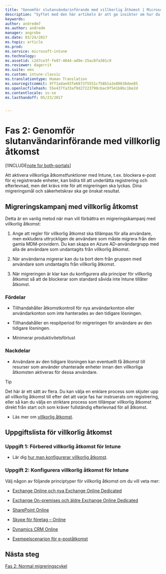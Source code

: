 ```yaml
---
title: "Genomför slutanvändarinförande med villkorlig åtkomst | Microsoft Docs"
description: "Syftet med den här artikeln är att ge insikter om hur du kan använda villkorlig åtkomst för att underlätta Intune-registreringen."
keywords: 
author: andredm7
ms.author: andredm
manager: angrobe
ms.date: 03/24/2017
ms.topic: article
ms.prod: 
ms.service: microsoft-intune
ms.technology: 
ms.assetid: c2d7ce3f-fe97-4044-ad9e-25ac8fa301c9
ms.reviewer: dagerrit
ms.suite: ems
ms.custom: intune-classic
ms.translationtype: Human Translation
ms.sourcegitcommit: 9ff1adae93fe6873f5551cf58b1a2e89638dee85
ms.openlocfilehash: 55e437fa33af9d27223798cbac9f541b0bc1be2d
ms.contentlocale: sv-se
ms.lasthandoff: 05/23/2017


---
```


# <a name="phase-2-drive-end-user-adoption-with-conditional-access"></a>Fas 2: Genomför slutanvändarinförande med villkorlig åtkomst

[!INCLUDE[note for both-portals](../includes/note-for-both-portals.md)]

Att aktivera villkorliga åtkomstfunktioner med Intune, t.ex. blockera e-post för ej registrerade enheter, kan bidra till att underlätta registrering och efterlevnad, men det krävs inte för att migreringen ska lyckas. Dina migreringsmål och säkerhetskrav ska ge önskat resultat.

## <a name="migration-campaign-with-conditional-access"></a>Migreringskampanj med villkorlig åtkomst

Detta är en vanlig metod när man vill förbättra en migreringskampanj med villkorlig åtkomst:

1.  Ange att regler för villkorlig åtkomst ska tillämpas för alla användare, men exkludera uttryckligen de användare som måste migrera från den gamla MDM-providern. Du kan skapa en Azure AD-användargrupp med alla de användare som undantagits från villkorlig åtkomst.

2.  När användarna migrerar kan du ta bort dem från gruppen med användare som undantagits från villkorlig åtkomst.

3.  När migreringen är klar kan du konfigurera alla principer för villkorlig åtkomst så att de blockerar som standard såvida inte Intune tillåter åtkomst.

### <a name="advantages"></a>Fördelar

-   Tillhandahåller åtkomstkontroll för nya användarkonton eller användarkonton som inte hanterades av den tidigare lösningen.

-   Tillhandahåller en respitperiod för migreringen för användare av den tidigare lösningen.

-   Minimerar produktivitetsförlust

### <a name="disadvantages"></a>Nackdelar

-   Användare av den tidigare lösningen kan eventuellt få åtkomst till resurser som använder ohanterade enheter innan den villkorliga åtkomsten aktiveras för dessa användare.

> [!TIP]
> Det här är ett sätt av flera. Du kan välja en enklare process som skjuter upp all villkorlig åtkomst till efter det att varje fas har instruerats om registrering, eller så kan du välja en striktare process som tillämpar villkorlig åtkomst direkt från start och som kräver fullständig efterlevnad för all åtkomst.

-   Läs mer om [villkorlig åtkomst](https://docs.microsoft.com/intune/conditional-access).

## <a name="task-list-for-conditional-access"></a>Uppgiftslista för villkorlig åtkomst

### <a name="task-1-get-ready-for-intune-conditional-access"></a>Uppgift 1: Förbered villkorlig åtkomst för Intune

-   Lär dig [hur man konfigurerar villkorlig åtkomst](/intune-classic/deploy-use/restrict-access-to-email-and-o365-services-with-microsoft-intune).

### <a name="task-2-set-up-intune-conditional-access"></a>Uppgift 2: Konfigurera villkorlig åtkomst för Intune

Välj någon av följande principtyper för villkorlig åtkomst om du vill veta mer:

-   [Exchange Online och nya Exchange Online Dedicated](/intune-classic/deploy-use/restrict-access-to-exchange-online-with-microsoft-intune)

-   [Exchange On-premises och äldre Exchange Online Dedicated](/intune-classic/deploy-use/restrict-access-to-exchange-onpremises-with-microsoft-intune)

-   [SharePoint Online](/intune-classic/deploy-use/restrict-access-to-sharepoint-online-with-microsoft-intune)

-   [Skype för företag – Online](/intune-classic/deploy-use/restrict-access-to-skype-for-business-online-with-microsoft-intune)

-   [Dynamics CRM Online](/intune-classic/deploy-use/restrict-access-to-dynamics-crm-online-with-microsoft-intune)

-   [Exempelscenarion för e-poståtkomst](/intune-classic/deploy-use/restrict-email-access-example-scenarios)

## <a name="next-steps"></a>Nästa steg

[Fas 2: Normal migreringscykel](/intune-classic/plan-design/migration-phase2-typical-migration-cycle)

